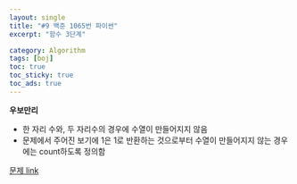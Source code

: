 ```yaml
---
layout: single
title: "#9 백준 1065번 파이썬"
excerpt: "함수 3단계"

category: Algorithm
tags: [boj]
toc: true
toc_sticky: true
toc_ads: true
---
```


**우보만리**

- 한 자리 수와, 두 자리수의 경우에 수열이 만들어지지 않음
- 문제에서 주어진 보기에 1은 1로 반환하는 것으로부터 수열이 만들어지지 않는 경우에는 count하도록 정의함

[문제 link](https://www.acmicpc.net/problem/1065)

<script src="https://gist.github.com/hyeonchan523/c2844cba3496cf6ec765ace3241644a2.js"></script>